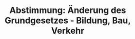 ---
abstimmung:
  abstimmung: 1
  bundestagssitzung: 68
  datum: 29. November 2018
  legislaturperiode: 19
categories:
- Todo
data:
- title: Abstimmungsergebnis 20181129_1-data.pdf
  url: /res/2021-btw/abstimmungsergebnisse/20181129_1-data.pdf
- title: Abstimmungsergebnis 20181129_1_xls-data.xls
  url: /res/2021-btw/abstimmungsergebnisse/20181129_1_xls-data.xls
- title: Abstimmungsergebnis 20181129_1_xls-datacsv
  url: /res/2021-btw/abstimmungsergebnisse/csv/20181129_1_xls-datacsv
ergebnis:
  AfD:
    enthaltung: 0
    gesamt: 92
    ja: 0
    nein: 83
    nichtabgegeben: 9
    ungueltig: 0
  Bündnis 90/Die Grünen:
    enthaltung: 0
    gesamt: 67
    ja: 63
    nein: 0
    nichtabgegeben: 4
    ungueltig: 0
  Die Linke:
    enthaltung: 0
    gesamt: 69
    ja: 62
    nein: 0
    nichtabgegeben: 7
    ungueltig: 0
  FDP:
    enthaltung: 0
    gesamt: 80
    ja: 77
    nein: 0
    nichtabgegeben: 3
    ungueltig: 0
  cdu/csu:
    enthaltung: 1
    gesamt: 246
    ja: 231
    nein: 4
    nichtabgegeben: 10
    ungueltig: 0
  file: 20181129_1_xls-data.xls
  fraktionslos:
    enthaltung: 2
    gesamt: 3
    ja: 1
    nein: 0
    nichtabgegeben: 0
    ungueltig: 0
  spd:
    enthaltung: 0
    gesamt: 152
    ja: 144
    nein: 0
    nichtabgegeben: 8
    ungueltig: 0
layout: abstimmung
links:
- title: Link zu bundestag.de
  url: https://www.bundestag.de/parlament/plenum/abstimmung/abstimmung?id=560
preview: 'Deutscher Bundestag


  68. Sitzung des Deutschen Bundestages

  am Donnerstag, 29. November 2018


  Endgültiges Ergebnis der Namentlichen Abstimmung Nr. 1


  Gesetzentwurf der Bundesregierung

  Entwurf eines Gesetzes zur Änderung des Grundgesetzes

  (Artikel 104c, 104d, 125c , 143e)

  - Drucksachen 19/3440 und 19/6144 -'
tags:
- Todo
title: 'Abstimmung: Änderung des Grundgesetzes - Bildung, Bau, Verkehr'
---